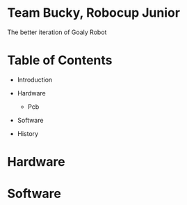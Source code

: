 # Team Bucky, Robocup Junior
The better iteration of Goaly Robot

# Table of Contents 
- Introduction
- Hardware
  - Pcb
- Software

- History

# Hardware

# Software


